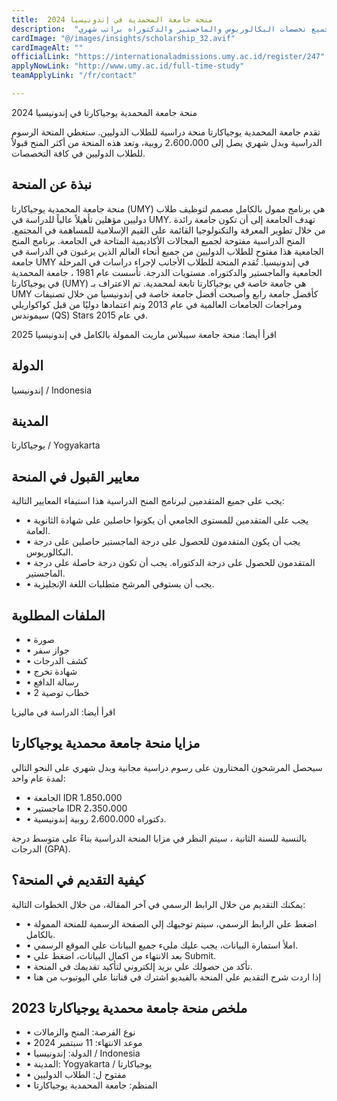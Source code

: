 ```yaml
---
title:  منحة جامعة المحمدية في إندونيسيا 2024 
description:  "المنحة الأكثر قبولًا للطلاب تعلن عن فتح باب القبول في منحة جامعة المحمدية يوجياكارتا في إندونيسيا لجميع تخصصات البكالوريوس والماجستير والدكتوراه براتب شهري." 
cardImage: "@/images/insights/scholarship_32.avif" 
cardImageAlt: "" 
officialLink: "https://internationaladmissions.umy.ac.id/register/247" 
applyNowLink: "http://www.umy.ac.id/full-time-study" 
teamApplyLink: "/fr/contact"

---
```


منحة جامعة المحمدية يوجياكارتا في إندونيسيا 2024

تقدم جامعة المحمدية يوجياكارتا منحة دراسية للطلاب الدوليين. ستغطي المنحة الرسوم الدراسية وبدل شهري يصل إلى 2،600،000 روبية، وتعد هذه المنحة من أكثر المنح قبولاً للطلاب الدوليين في كافة التخصصات.

## نبذة عن المنحة

منحة جامعة المحمدية يوجياكارتا (UMY) هي برنامج ممول بالكامل مصمم لتوظيف طلاب دوليين مؤهلين تأهيلاً عالياً للدراسة في UMY. تهدف الجامعة إلى أن تكون جامعة رائدة من خلال تطوير المعرفة والتكنولوجيا القائمة على القيم الإسلامية للمساهمة في المجتمع. المنح الدراسية مفتوحة لجميع المجالات الأكاديمية المتاحة في الجامعة. برنامج المنح الجامعية هذا مفتوح للطلاب الدوليين من جميع أنحاء العالم الذين يرغبون في الدراسة في جامعة UMY في إندونيسيا. تُقدم المنحة للطلاب الأجانب لإجراء دراسات في المرحلة الجامعية والماجستير والدكتوراه. مستويات الدرجة. تأسست عام 1981 ، جامعة المحمدية في يوجياكارتا (UMY) هي جامعة خاصة في يوجياكارتا تابعة لمحمدية. تم الاعتراف بـ UMY كأفضل جامعة رابع وأصبحت أفضل جامعة خاصة في إندونيسيا من خلال تصنيفات ومراجعات الجامعات العالمية في عام 2013 وتم اعتمادها دوليًا من قبل كواكواريلي سيموندس (QS) Stars في عام 2015.

اقرأ أيضا: منحة جامعة سيبلاس ماريت الممولة بالكامل في إندونيسيا 2025

## الدولة

إندونيسيا / Indonesia

## المدينة

يوجياكارتا / Yogyakarta

## معايير القبول في المنحة

يجب على جميع المتقدمين لبرنامج المنح الدراسية هذا استيفاء المعايير التالية:

- • يجب على المتقدمين للمستوى الجامعي أن يكونوا حاصلين على شهادة الثانوية العامة.
- • يجب أن يكون المتقدمون للحصول على درجة الماجستير حاصلين على درجة البكالوريوس.
- • المتقدمون للحصول على درجة الدكتوراه. يجب أن تكون درجة حاصلة على درجة الماجستير.
- • يجب أن يستوفي المرشح متطلبات اللغة الإنجليزية.

## الملفات المطلوبة

- • صورة
- • جواز سفر
- • كشف الدرجات
- • شهادة تخرج
- • رسالة الدافع
- • 2 خطاب توصية

اقرأ أيضا: الدراسة في ماليزيا

## مزايا منحة جامعة محمدية يوجياكارتا

سيحصل المرشحون المختارون على رسوم دراسية مجانية وبدل شهري على النحو التالي لمدة عام واحد:

- • الجامعة IDR 1،850،000
- • ماجستير IDR 2،350،000
- • دكتوراه 2،600،000 روبية إندونيسية.

بالنسبة للسنة الثانية ، سيتم النظر في مزايا المنحة الدراسية بناءً على متوسط درجة الدرجات (GPA).

## كيفية التقديم في المنحة؟

يمكنك التقديم من خلال الرابط الرسمي في آخر المقالة، من خلال الخطوات التالية:

- • اضغط علي الرابط الرسمي، سيتم توجيهك إلي الصفحة الرسمية للمنحة الممولة بالكامل.
- • املأ استمارة البيانات، يجب عليك مليء جميع البيانات علي الموقع الرسمي.
- • بعد الانتهاء من اكمال البيانات، اضغط علي Submit.
- • تأكد من حصولك علي بريد إلكتروني لتأكيد تقديمك في المنحة.
- • إذا اردت شرح التقديم علي المنحة بالفيديو اشترك في قناتنا علي اليوتيوب من هنا

## ملخص منحة جامعة محمدية يوجياكارتا 2023

- • نوع الفرصة: المنح والزمالات
- • موعد الانتهاء: 11 سبتمبر 2024
- • الدولة: إندونيسيا / Indonesia
- • المدينة: Yogyakarta / يوجياكارتا
- • مفتوح ل: الطلاب الدوليين
- • المنظم: جامعة المحمدية يوجياكارتا

